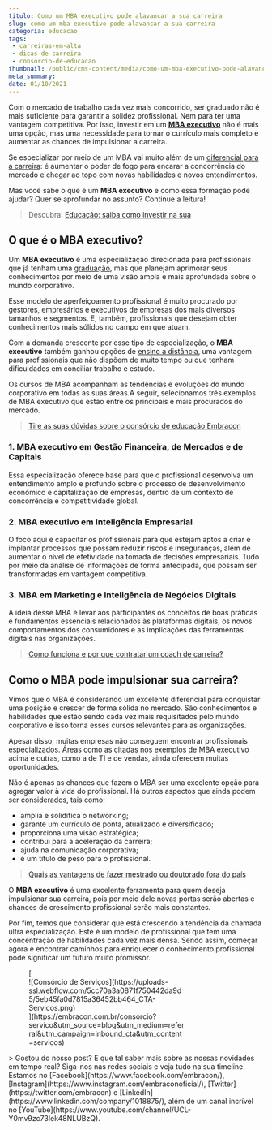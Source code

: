 ```yaml
---
titulo: Como um MBA executivo pode alavancar a sua carreira
slug: como-um-mba-executivo-pode-alavancar-a-sua-carreira
categoria: educacao
tags:
 - carreiras-em-alta
 - dicas-de-carreira
 - consorcio-de-educacao
thumbnail: /public/cms-content/media/como-um-mba-executivo-pode-alavancar-a-sua-carreira.jpeg
meta_summary: 
date: 01/10/2021
---
```

Com o mercado de trabalho cada vez mais concorrido, ser graduado não é mais suficiente para garantir a solidez profissional. Nem para ter uma vantagem competitiva. Por isso, investir em um [**MBA executivo**](https://www.embracon.com.br/blog/quais-carreiras-estarao-em-alta-nos-proximos-anos-descubra-aqui) não é mais uma opção, mas uma necessidade para tornar o currículo mais completo e aumentar as chances de impulsionar a carreira.

Se especializar por meio de um MBA vai muito além de um [diferencial para a carreira](https://www.embracon.com.br/blog/7-sinais-de-que-e-hora-de-investir-em-atualizacao-na-carreira): é aumentar o poder de fogo para encarar a concorrência do mercado e chegar ao topo com novas habilidades e novos entendimentos.

Mas você sabe o que é um **MBA executivo** e como essa formação pode ajudar? Quer se aprofundar no assunto? Continue a leitura!

> Descubra: [Educação: saiba como investir na sua](https://www.embracon.com.br/blog/educacao-saiba-como-investir-na-sua)

O que é o MBA executivo?
------------------------

Um **MBA executivo** é uma especialização direcionada para profissionais que já tenham uma [graduação](https://www.embracon.com.br/blog/segunda-graduacao-ou-pos-graduacao-qual-e-a-melhor-opcao), mas que planejam aprimorar seus conhecimentos por meio de uma visão ampla e mais aprofundada sobre o mundo corporativo.

Esse modelo de aperfeiçoamento profissional é muito procurado por gestores, empresários e executivos de empresas dos mais diversos tamanhos e segmentos. E, também, profissionais que desejam obter conhecimentos mais sólidos no campo em que atuam.

Com a demanda crescente por esse tipo de especialização, o **MBA executivo** também ganhou opções de [ensino a distância](https://www.embracon.com.br/blog/ead-a-educacao-a-distancia-e-para-voce), uma vantagem para profissionais que não dispõem de muito tempo ou que tenham dificuldades em conciliar trabalho e estudo.

Os cursos de MBA acompanham as tendências e evoluções do mundo corporativo em todas as suas áreas.A seguir, selecionamos três exemplos de MBA executivo que estão entre os principais e mais procurados do mercado.

> [Tire as suas dúvidas sobre o consórcio de educação Embracon](https://www.embracon.com.br/blog/tire-as-suas-duvidas-sobre-o-consorcio-de-educacao-embracon)

### 1. MBA executivo em Gestão Financeira, de Mercados e de Capitais

Essa especialização oferece base para que o profissional desenvolva um entendimento amplo e profundo sobre o processo de desenvolvimento econômico e capitalização de empresas, dentro de um contexto de concorrência e competitividade global.

### 2. MBA executivo em Inteligência Empresarial

O foco aqui é capacitar os profissionais para que estejam aptos a criar e implantar processos que possam reduzir riscos e inseguranças, além de aumentar o nível de efetividade na tomada de decisões empresariais. Tudo por meio da análise de informações de forma antecipada, que possam ser transformadas em vantagem competitiva.

### 3. MBA em Marketing e Inteligência de Negócios Digitais

A ideia desse MBA é levar aos participantes os conceitos de boas práticas e fundamentos essenciais relacionados às plataformas digitais, os novos comportamentos dos consumidores e as implicações das ferramentas digitais nas organizações.

> [Como funciona e por que contratar um coach de carreira?](https://www.embracon.com.br/blog/como-funciona-e-por-que-contratar-um-coach-de-carreira)

Como o MBA pode impulsionar sua carreira?
-----------------------------------------

Vimos que o MBA é considerando um excelente diferencial para conquistar uma posição e crescer de forma sólida no mercado. São conhecimentos e habilidades que estão sendo cada vez mais requisitados pelo mundo corporativo e isso torna esses cursos relevantes para as organizações.

Apesar disso, muitas empresas não conseguem encontrar profissionais especializados. Áreas como as citadas nos exemplos de MBA executivo acima e outras, como a de TI e de vendas, ainda oferecem muitas oportunidades.

Não é apenas as chances que fazem o MBA ser uma excelente opção para agregar valor à vida do profissional. Há outros aspectos que ainda podem ser considerados, tais como:

- amplia e solidifica o networking;
- garante um currículo de ponta, atualizado e diversificado;
- proporciona uma visão estratégica;
- contribui para a aceleração da carreira;
- ajuda na comunicação corporativa;
- é um título de peso para o profissional.

> [Quais as vantagens de fazer mestrado ou doutorado fora do país](https://www.embracon.com.br/blog/quais-as-vantagens-de-fazer-mestrado-ou-doutorado-fora-do-pais)

O **MBA executivo** é uma excelente ferramenta para quem deseja impulsionar sua carreira, pois por meio dele novas portas serão abertas e chances de crescimento profissional serão mais constantes.

Por fim, temos que considerar que está crescendo a tendência da chamada ultra especialização. Este é um modelo de profissional que tem uma concentração de habilidades cada vez mais densa. Sendo assim, começar agora e encontrar caminhos para enriquecer o conhecimento profissional pode significar um futuro muito promissor.

<figure class="w-richtext-figure-type-image w-richtext-align-center" style="max-width:310px">[<div>![Consórcio de Serviços](https://uploads-ssl.webflow.com/5cc70a3a0871f750442da9d5/5eb45fa0d7815a36452bb464_CTA-Servicos.png)</div>](https://embracon.com.br/consorcio?servico&utm_source=blog&utm_medium=referral&utm_campaign=inbound_cta&utm_content=servicos)</figure>> Gostou do nosso post? E que tal saber mais sobre as nossas novidades em tempo real? Siga-nos nas redes sociais e veja tudo na sua timeline. Estamos no [Facebook](https://www.facebook.com/embracon/), [Instagram](https://www.instagram.com/embraconoficial/), [Twitter](https://twitter.com/embracon) e [LinkedIn](https://www.linkedin.com/company/1018875/), além de um canal incrível no [YouTube](https://www.youtube.com/channel/UCL-Y0mv9zc73Iek48NLUBzQ).
